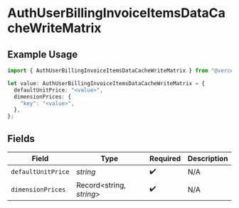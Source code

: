 # AuthUserBillingInvoiceItemsDataCacheWriteMatrix

## Example Usage

```typescript
import { AuthUserBillingInvoiceItemsDataCacheWriteMatrix } from "@vercel/sdk/models/components";

let value: AuthUserBillingInvoiceItemsDataCacheWriteMatrix = {
  defaultUnitPrice: "<value>",
  dimensionPrices: {
    "key": "<value>",
  },
};
```

## Fields

| Field                    | Type                     | Required                 | Description              |
| ------------------------ | ------------------------ | ------------------------ | ------------------------ |
| `defaultUnitPrice`       | *string*                 | :heavy_check_mark:       | N/A                      |
| `dimensionPrices`        | Record<string, *string*> | :heavy_check_mark:       | N/A                      |